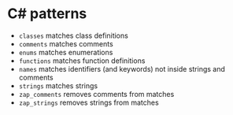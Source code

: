 C# patterns
===========

- `classes` matches class definitions
- `comments` matches comments
- `enums` matches enumerations
- `functions` matches function definitions
- `names` matches identifiers (and keywords) not inside strings and comments
- `strings` matches strings
- `zap_comments` removes comments from matches
- `zap_strings` removes strings from matches
